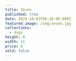```yaml
---
title: Zevon
published: true
date: 2024-10-03T06:28:00.000Z
featured_image: /img/zevon.jpg
collections:
  - dogs
height: 8
width: 11
price: 0
sold: false
---
```

